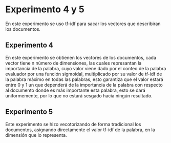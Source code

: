 # Experimento 4 y 5
En este experimento se uso tf-idf para sacar los vectores que describiran los documentos.

## Experimento 4 

En este experimento se obtienen los vectores de los documentos, cada vector tiene n número de dimensiones, las cuales represantan la importancia de la palabra, cuyo valor viene dado por el conteo de la palabra evaluador por una función sigmoidal, multiplicado por su valor de tf-idf de la palabra máximo en todas las palabras, esto garantiza que el valor estará entre 0 y 1 un que dependerá de la importancia de la palabra con respecto al documento donde es más importante esta palabra, esto se dará uniformemente, por lo que no estará sesgado hacia ningún resultado.

## Experimento 5

Este experimento se hizo vecotorizando de forma tradicional los documentos, asignando directamente el valor tf-idf de la palabra, en la dimensión que lo representa.